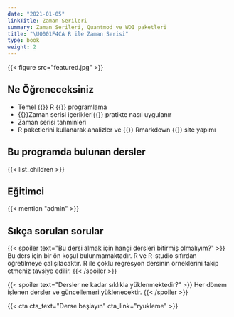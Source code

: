 ```yaml
---
date: "2021-01-05"
linkTitle: Zaman Serileri
summary: Zaman Serileri, Quantmod ve WDI paketleri 
title: "\U0001F4CA R ile Zaman Serisi"
type: book
weight: 2
---
```


{{< figure src="featured.jpg" >}}

## Ne Öğreneceksiniz

- Temel {{<hl>}} R {{</hl>}} programlama
- {{<hl>}}Zaman serisi içerikleri{{</hl>}} pratikte nasıl uygulanır
- Zaman serisi tahminleri 
- R paketlerini kullanarak analizler ve {{<hl>}} Rmarkdown {{</hl>}} site yapımı

## Bu programda bulunan dersler

{{< list_children >}}

## Eğitimci

{{< mention "admin" >}}

## Sıkça sorulan sorular

{{< spoiler text="Bu dersi almak için hangi dersleri bitirmiş olmalıyım?" >}}
Bu ders için bir ön koşul bulunmamaktadır. R ve R-studio sıfırdan öğretilmeye çalışılacaktır. R ile çoklu regresyon dersinin örneklerini takip etmeniz tavsiye edilir.
{{< /spoiler >}}

{{< spoiler text="Dersler ne kadar sıklıkla yüklenmektedir?" >}}
Her dönem işlenen dersler ve güncellemeri yüklenecektir.
{{< /spoiler >}}

{{< cta cta_text="Derse başlayın" cta_link="ryukleme" >}}
